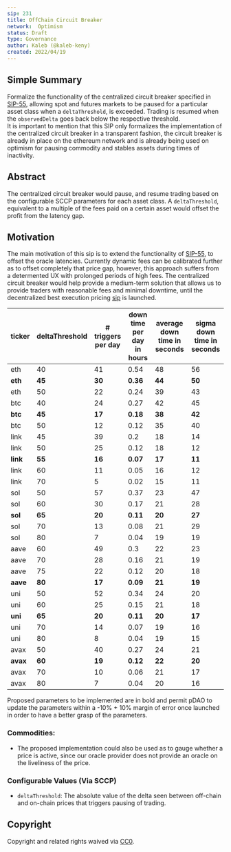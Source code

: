 ```yaml
---
sip: 231
title: OffChain Circuit Breaker
network:  Optimism 
status: Draft
type: Governance
author: Kaleb (@kaleb-keny)
created: 2022/04/19
---
```


## Simple Summary

<!--"If you can't explain it simply, you don't understand it well enough." Simply describe the outcome the proposed changes intends to achieve. This should be non-technical and accessible to a casual community member.-->

Formalize the functionality of the centralized circuit breaker specified in [SIP-55](https://sips.synthetix.io/sips/sip-55/), allowing spot and futures markets to be paused for a particular asset class when a `deltaThreshold`, is exceeded. Trading is resumed when the `observedDelta` goes back below the respective threshold.  
It is important to mention that this SIP only formalizes the implementation of the centralized circuit breaker in a transparent fashion, the circuit breaker is already in place on the ethereum network and is already being used on optimism for pausing commodity and stables assets during times of inactivity. 

## Abstract

<!--A short (~200 word) description of the proposed change, the abstract should clearly describe the proposed change. This is what *will* be done if the SIP is implemented, not *why* it should be done or *how* it will be done. If the SIP proposes deploying a new contract, write, "We propose to deploy a new contract that will do x".-->

The centralized circuit breaker would pause, and resume trading based on the configurable SCCP parameters for each asset class. A `deltaThreshold`, equivalent to a multiple of the fees paid on a certain asset would offset the profit from the latency gap.

## Motivation

<!--This is where you explain the reasoning behind how you propose to solve the problem. Why did you propose to implement the change in this way, what were the considerations and trade-offs? The rationale fleshes out what motivated the design and why particular design decisions were made. It should describe alternate designs that were considered and related work. The rationale may also provide evidence of consensus within the community, and should discuss important objections or concerns raised during discussion.-->

The main motivation of this sip is to extend the functionality of [SIP-55](https://sips.synthetix.io/sips/sip-55/), to offset the oracle latencies.
Currently dynamic fees can be calibrated further as to offset completely that price gap, however, this approach suffers from a determented UX with prolonged periods of high fees. The centralized circuit breaker would help provide a medium-term solution that allows us to provide traders with reasonable fees and minimal downtime, until the decentralized best execution pricing [sip](https://sips.synthetix.io/sips/sip-303/) is launched.

| **ticker** 	| **deltaThreshold** 	| **# triggers per day** 	| **down time per day in hours** 	| **average down time in seconds** 	| **sigma down time in seconds** 	|
|------------	|--------------------	|------------------------	|--------------------------------	|----------------------------------	|--------------------------------	|
| eth        	|         40         	|           41           	|              0.54              	|                48                	|               56               	|
| **eth**    	|       **45**       	|         **30**         	|            **0.36**            	|              **44**              	|             **50**             	|
| eth        	|         50         	|           22           	|              0.24              	|                39                	|               43               	|
| btc        	|         40         	|           24           	|              0.27              	|                42                	|               45               	|
| **btc**    	|       **45**       	|         **17**         	|            **0.18**            	|              **38**              	|             **42**             	|
| btc        	|         50         	|           12           	|              0.12              	|                35                	|               40               	|
| link       	|         45         	|           39           	|               0.2              	|                18                	|               14               	|
| link       	|         50         	|           25           	|              0.12              	|                18                	|               12               	|
| **link**   	|       **55**       	|         **16**         	|            **0.07**            	|              **17**              	|             **11**             	|
| link       	|         60         	|           11           	|              0.05              	|                16                	|               12               	|
| link       	|         70         	|            5           	|              0.02              	|                15                	|               11               	|
| sol        	|         50         	|           57           	|              0.37              	|                23                	|               47               	|
| sol        	|         60         	|           30           	|              0.17              	|                21                	|               28               	|
| **sol**    	|       **65**       	|         **20**         	|            **0.11**            	|              **20**              	|             **27**             	|
| sol        	|         70         	|           13           	|              0.08              	|                21                	|               29               	|
| sol        	|         80         	|            7           	|              0.04              	|                19                	|               19               	|
| aave       	|         60         	|           49           	|               0.3              	|                22                	|               23               	|
| aave       	|         70         	|           28           	|              0.16              	|                21                	|               19               	|
| aave       	|         75         	|           22           	|              0.12              	|                20                	|               18               	|
| **aave**   	|       **80**       	|         **17**         	|            **0.09**            	|              **21**              	|             **19**             	|
| uni        	|         50         	|           52           	|              0.34              	|                24                	|               20               	|
| uni        	|         60         	|           25           	|              0.15              	|                21                	|               18               	|
| **uni**    	|       **65**       	|         **20**         	|            **0.11**            	|              **20**              	|             **17**             	|
| uni        	|         70         	|           14           	|              0.07              	|                19                	|               16               	|
| uni        	|         80         	|            8           	|              0.04              	|                19                	|               15               	|
| avax       	|         50         	|           40           	|              0.27              	|                24                	|               21               	|
| **avax**   	|       **60**       	|         **19**         	|            **0.12**            	|              **22**              	|             **20**             	|
| avax       	|         70         	|           10           	|              0.06              	|                21                	|               17               	|
| avax       	|         80         	|            7           	|              0.04              	|                20                	|               16               	|

Proposed parameters to be implemented are in bold and permit pDAO to update the parameters within a -10% + 10% margin of error once launched in order to have a better grasp of the parameters.

### Commodities:

- The proposed implementation could also be used as to gauge whether a price is active, since our oracle provider does not provide an oracle on the liveliness of the price.

### Configurable Values (Via SCCP)

* `deltaThreshold`: The absolute value of the delta seen between off-chain and on-chain prices that triggers pausing of trading.

## Copyright

Copyright and related rights waived via [CC0](https://creativecommons.org/publicdomain/zero/1.0/).

